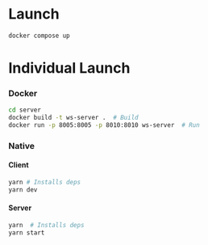 # Launch

```sh
docker compose up
```

# Individual Launch

### Docker

```sh
cd server
docker build -t ws-server .  # Build
docker run -p 8005:8005 -p 8010:8010 ws-server  # Run
```

### Native

#### Client

```sh
yarn # Installs deps
yarn dev
```

#### Server

```sh
yarn  # Installs deps
yarn start
```
